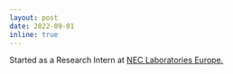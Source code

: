 ```yaml
---
layout: post
date: 2022-09-01
inline: true
---
```


Started as a Research Intern at <a href="https://www.neclab.eu">NEC Laboratories Europe.
